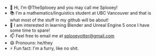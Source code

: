 - 👋 Hi, I’m @TheSplooey and you may call me Splooey! 
- 📚 I'm a mathematics/linguistics student at UBC Vancouver and that is what most of the stuff in my github will be about!
- 👀 I am interested in learning Blender and Unreal Engine 5 once I have some time to spare!
- 📫 Feel free to email me at splooeyotter@gmail.com
- 😄 Pronouns: he/they
- ⚡ Fun fact: I'm a furry, like no shit.
<!---
TheSplooey/TheSplooey is a ✨ special ✨ repository because its `README.md` (this file) appears on your GitHub profile.
You can click the Preview link to take a look at your changes.
--->
